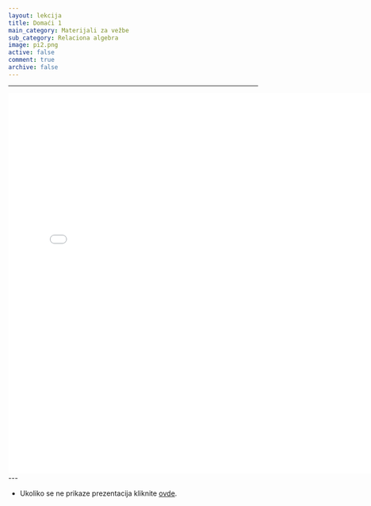 ```yaml
---
layout: lekcija
title: Domaći 1
main_category: Materijali za vežbe
sub_category: Relaciona algebra
image: pi2.png
active: false
comment: true
archive: false
---
```

---
<embed src="/assets/bp1/bp1_domaci1.pdf" width="768" height="768">
---

* Ukoliko se ne prikaze prezentacija kliknite [ovde](/assets/bp1/bp1_domaci1.pdf).
